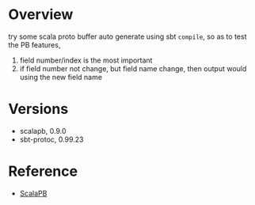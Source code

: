 # Overview
try some scala proto buffer auto generate using sbt `compile`, so as to test the PB features,
1. field number/index is the most important
2. if field number not change, but field name change, then output would using the new field name

# Versions
- scalapb, 0.9.0
- sbt-protoc, 0.99.23

# Reference
- [ScalaPB](https://github.com/scalapb/ScalaPB)
